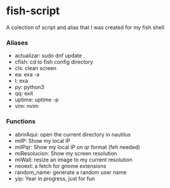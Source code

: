 # fish-script
A colection of script and alias that I was created for my fish shell

### Aliases

* actualizar: sudo dnf update
* cfish: cd to fish config directory
* cls: clean screen
* ea: exa -a
* l: exa
* py: python3
* qq: exit
* uptime: uptime -p
* vim: nvim

### Functions

* abrirAqui: open the current directory in nautilus
* miIP: Show my local IP
* miIPqr: Show my local IP on qr format (feh needed)
* miResolucion: Show my screen resolution
* miWall: resize an image to my current resolution
* neoext: a fetch for gnome extensions
* random_name: generate a random user name
* yip: Year in progress, just for fun
